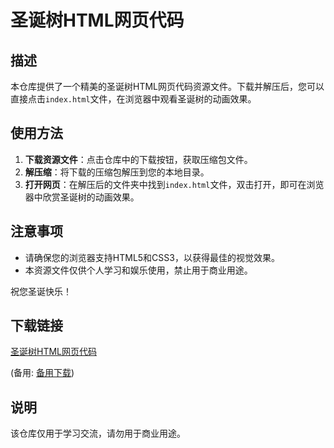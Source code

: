 # 圣诞树HTML网页代码

## 描述

本仓库提供了一个精美的圣诞树HTML网页代码资源文件。下载并解压后，您可以直接点击`index.html`文件，在浏览器中观看圣诞树的动画效果。

## 使用方法

1. **下载资源文件**：点击仓库中的下载按钮，获取压缩包文件。
2. **解压缩**：将下载的压缩包解压到您的本地目录。
3. **打开网页**：在解压后的文件夹中找到`index.html`文件，双击打开，即可在浏览器中欣赏圣诞树的动画效果。

## 注意事项

- 请确保您的浏览器支持HTML5和CSS3，以获得最佳的视觉效果。
- 本资源文件仅供个人学习和娱乐使用，禁止用于商业用途。

祝您圣诞快乐！

## 下载链接
[圣诞树HTML网页代码](https://pan.quark.cn/s/2c4c360bd8ef) 

(备用: [备用下载](https://pan.baidu.com/s/1ApzFdT8p4UVT2zpZ5_jVxQ?pwd=1234))

## 说明

该仓库仅用于学习交流，请勿用于商业用途。
